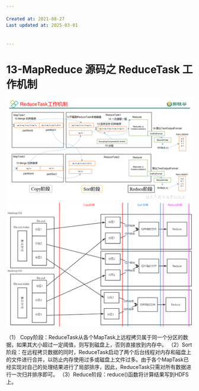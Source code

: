 ```yaml
---

Created at: 2021-08-27
Last updated at: 2025-03-01


---
```


# 13-MapReduce 源码之 ReduceTask 工作机制


![unknown_filename.png](./_resources/13-MapReduce_源码之_ReduceTask_工作机制.resources/unknown_filename.png)
![unknown_filename.1.png](./_resources/13-MapReduce_源码之_ReduceTask_工作机制.resources/unknown_filename.1.png)

（1） Copy阶段：ReduceTask从各个MapTask上远程拷贝属于同一个分区的数据，如果其大小超过一定阈值，则写到磁盘上，否则直接放到内存中。
（2）Sort阶段：在远程拷贝数据的同时，ReduceTask启动了两个后台线程对内存和磁盘上的文件进行合并，以防止内存使用过多或磁盘上文件过多。由于各个MapTask已经实现对自己的处理结果进行了局部排序，因此，ReduceTask只需对所有数据进行一次归并排序即可。
（3）Reduce阶段：reduce()函数将计算结果写到HDFS上。

